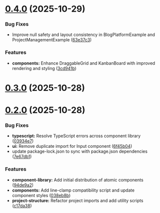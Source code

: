 # [0.4.0](https://github.com/Big0290/sv-prj-helper/compare/v0.3.0...v0.4.0) (2025-10-29)


### Bug Fixes

* Improve null safety and layout consistency in BlogPlatformExample and ProjectManagementExample ([63e37c3](https://github.com/Big0290/sv-prj-helper/commit/63e37c3fcf03c1b20315d39f2b8514e16981c7bb))


### Features

* **components:** Enhance DraggableGrid and KanbanBoard with improved rendering and styling ([3cd941b](https://github.com/Big0290/sv-prj-helper/commit/3cd941bd27e605bb61c59966a9ef3121574fc8be))



# [0.3.0](https://github.com/Big0290/sv-prj-helper/compare/v0.2.0...v0.3.0) (2025-10-28)



# [0.2.0](https://github.com/Big0290/sv-prj-helper/compare/6f45b0444e78171c076f55f6861908baff62ae61...v0.2.0) (2025-10-28)


### Bug Fixes

* **typescript:** Resolve TypeScript errors across component library ([03934e7](https://github.com/Big0290/sv-prj-helper/commit/03934e7612d28b488d37a8267605de6b06452ac1))
* **ui:** Remove duplicate import for Input component ([6f45b04](https://github.com/Big0290/sv-prj-helper/commit/6f45b0444e78171c076f55f6861908baff62ae61))
* update package-lock.json to sync with package.json dependencies ([7e67db1](https://github.com/Big0290/sv-prj-helper/commit/7e67db1dc25c263aaf8c223cf78983ac4fc94c07))


### Features

* **component-library:** Add initial distribution of atomic components ([94de9a2](https://github.com/Big0290/sv-prj-helper/commit/94de9a224630ed233d8e450fa199bbcf853ed215))
* **components:** Add line-clamp compatibility script and update component styles ([038eb8b](https://github.com/Big0290/sv-prj-helper/commit/038eb8b19cdfb71edc800d7b260c48e7079ba827))
* **project-structure:** Refactor project imports and add utility scripts ([c17da38](https://github.com/Big0290/sv-prj-helper/commit/c17da381ddfb764142d57f2f8a471826a531fb8e))



